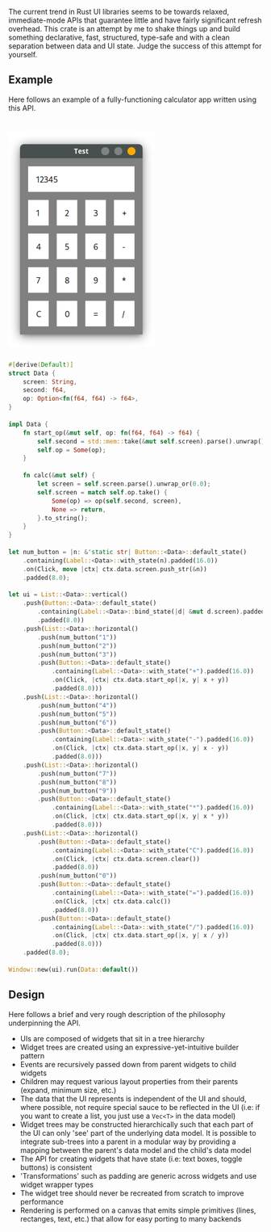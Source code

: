 The current trend in Rust UI libraries seems to be towards relaxed,
immediate-mode APIs that guarantee little and have fairly significant refresh
overhead. This crate is an attempt by me to shake things up and build something
declarative, fast, structured, type-safe and with a clean separation between
data and UI state. Judge the success of this attempt for yourself.

## Example

Here follows an example of a fully-functioning calculator app written using this
API.

# <img src="misc/example.png" alt="It's a calculator!" text-align="center"/>

```rust
#[derive(Default)]
struct Data {
    screen: String,
    second: f64,
    op: Option<fn(f64, f64) -> f64>,
}

impl Data {
    fn start_op(&mut self, op: fn(f64, f64) -> f64) {
        self.second = std::mem::take(&mut self.screen).parse().unwrap();
        self.op = Some(op);
    }

    fn calc(&mut self) {
        let screen = self.screen.parse().unwrap_or(0.0);
        self.screen = match self.op.take() {
            Some(op) => op(self.second, screen),
            None => return,
        }.to_string();
    }
}

let num_button = |n: &'static str| Button::<Data>::default_state()
    .containing(Label::<Data>::with_state(n).padded(16.0))
    .on(Click, move |ctx| ctx.data.screen.push_str(&n))
    .padded(8.0);

let ui = List::<Data>::vertical()
    .push(Button::<Data>::default_state()
        .containing(Label::<Data>::bind_state(|d| &mut d.screen).padded(16.0))
        .padded(8.0))
    .push(List::<Data>::horizontal()
        .push(num_button("1"))
        .push(num_button("2"))
        .push(num_button("3"))
        .push(Button::<Data>::default_state()
            .containing(Label::<Data>::with_state("+").padded(16.0))
            .on(Click, |ctx| ctx.data.start_op(|x, y| x + y))
            .padded(8.0)))
    .push(List::<Data>::horizontal()
        .push(num_button("4"))
        .push(num_button("5"))
        .push(num_button("6"))
        .push(Button::<Data>::default_state()
            .containing(Label::<Data>::with_state("-").padded(16.0))
            .on(Click, |ctx| ctx.data.start_op(|x, y| x - y))
            .padded(8.0)))
    .push(List::<Data>::horizontal()
        .push(num_button("7"))
        .push(num_button("8"))
        .push(num_button("9"))
        .push(Button::<Data>::default_state()
            .containing(Label::<Data>::with_state("*").padded(16.0))
            .on(Click, |ctx| ctx.data.start_op(|x, y| x * y))
            .padded(8.0)))
    .push(List::<Data>::horizontal()
        .push(Button::<Data>::default_state()
            .containing(Label::<Data>::with_state("C").padded(16.0))
            .on(Click, |ctx| ctx.data.screen.clear())
            .padded(8.0))
        .push(num_button("0"))
        .push(Button::<Data>::default_state()
            .containing(Label::<Data>::with_state("=").padded(16.0))
            .on(Click, |ctx| ctx.data.calc())
            .padded(8.0))
        .push(Button::<Data>::default_state()
            .containing(Label::<Data>::with_state("/").padded(16.0))
            .on(Click, |ctx| ctx.data.start_op(|x, y| x / y))
            .padded(8.0)))
    .padded(8.0);

Window::new(ui).run(Data::default())
```

## Design

Here follows a brief and very rough description of the philosophy underpinning
the API.

- UIs are composed of widgets that sit in a tree hierarchy
- Widget trees are created using an expressive-yet-intuitive builder pattern
- Events are recursively passed down from parent widgets to child widgets
- Children may request various layout properties from their parents (expand,
  minimum size, etc.)
- The data that the UI represents is independent of the UI and should, where
  possible, not require special sauce to be reflected in the UI (i.e: if you
  want to create a list, you just use a `Vec<T>` in the data model)
- Widget trees may be constructed hierarchically such that each part of the UI
  can only 'see' part of the underlying data model. It is possible to integrate
  sub-trees into a parent in a modular way by providing a mapping between the
  parent's data model and the child's data model
- The API for creating widgets that have state (i.e: text boxes, toggle buttons)
  is consistent
- 'Transformations' such as padding are generic across widgets and use widget
  wrapper types
- The widget tree should never be recreated from scratch to improve performance
- Rendering is performed on a canvas that emits simple primitives (lines,
  rectanges, text, etc.) that allow for easy porting to many backends
